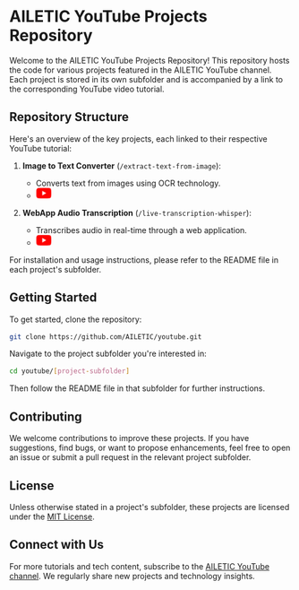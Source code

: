 [yt_logo]: https://github.com/AILETIC/youtube/blob/main/images/youtube_logo.png

# AILETIC YouTube Projects Repository

Welcome to the AILETIC YouTube Projects Repository! This repository hosts the code for various projects featured in the AILETIC YouTube channel. Each project is stored in its own subfolder and is accompanied by a link to the corresponding YouTube video tutorial.

## Repository Structure

Here's an overview of the key projects, each linked to their respective YouTube tutorial:

1. **Image to Text Converter** (`/extract-text-from-image`):
   - Converts text from images using OCR technology.
   - [![Youtube Link][yt_logo]](https://youtu.be/ZrgXMu4VcIs)

2. **WebApp Audio Transcription** (`/live-transcription-whisper`):
   - Transcribes audio in real-time through a web application.
   - [![Youtube Link][yt_logo]](https://youtu.be/_jUEEX3Fn-8)

For installation and usage instructions, please refer to the README file in each project's subfolder.

## Getting Started

To get started, clone the repository:

```bash
git clone https://github.com/AILETIC/youtube.git
```

Navigate to the project subfolder you're interested in:

```bash
cd youtube/[project-subfolder]
```

Then follow the README file in that subfolder for further instructions.

## Contributing

We welcome contributions to improve these projects. If you have suggestions, find bugs, or want to propose enhancements, feel free to open an issue or submit a pull request in the relevant project subfolder.

## License

Unless otherwise stated in a project's subfolder, these projects are licensed under the [MIT License](LICENSE).

## Connect with Us

For more tutorials and tech content, subscribe to the [AILETIC YouTube channel](https://www.youtube.com/ailetic). We regularly share new projects and technology insights.
